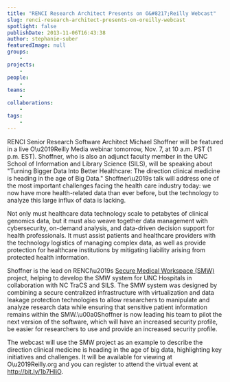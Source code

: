 ```yaml
---
title: "RENCI Research Architect Presents on O&#8217;Reilly Webcast"
slug: renci-research-architect-presents-on-oreilly-webcast
spotlight: false
publishDate: 2013-11-06T16:43:38
author: stephanie-suber
featuredImage: null
groups:
    - 
projects:
    - 
people:
    - 
teams: 
    - 
collaborations:
    - 
tags:
    - 
---
```

<p>RENCI Senior Research Software Architect Michael Shoffner will be featured in a live O\u2019Reilly Media webinar tomorrow, Nov. 7, at 10 a.m. PST (1 p.m. EST). Shoffner, who is also an adjunct faculty member in the UNC School of Information and Library Science (SILS), will be speaking about "Turning Bigger Data Into Better Healthcare: The direction clinical medicine is heading in the age of Big Data." Shoffner\u2019s talk will address one of the most important challenges facing the health care industry today: we now have more health-related data than ever before, but the technology to analyze this large influx of data is lacking.</p>
<p>Not only must healthcare data technology scale to petabytes of clinical genomics data, but it must also weave together data management with cybersecurity, on-demand analysis, and data-driven decision support for health professionals. It must assist patients and healthcare providers with the technology logistics of managing complex data, as well as provide protection for healthcare institutions by mitigating liability arising from protected health information.</p>
<p>Shoffner is the lead on RENCI\u2019s <a href="https://www.renci.org/research/secure-medical-workspace/">Secure Medical Workspace (SMW)</a> project, helping to develop the SMW system for UNC Hospitals in collaboration with NC TraCS and SILS. The SMW system was designed by combining a secure centralized infrastructure with virtualization and data leakage protection technologies to allow researchers to manipulate and analyze research data while ensuring that sensitive patient information remains within the SMW.\u00a0Shoffner is now leading his team to pilot the next version of the software, which will have an increased security profile, be easier for researchers to use and provide an increased security profile.</p>
<p>The webcast will use the SMW project as an example to describe the direction clinical medicine is heading in the age of big data, highlighting key initiatives and challenges. It will be available for viewing at O\u2019Reilly.org and you can register to attend the virtual event at <a href="http://bit.ly/1b7HIiO">http://bit.ly/1b7HIiO</a>.</p>
<!-- AddThis Advanced Settings generic via filter on the_content --><!-- AddThis Share Buttons generic via filter on the_content -->
